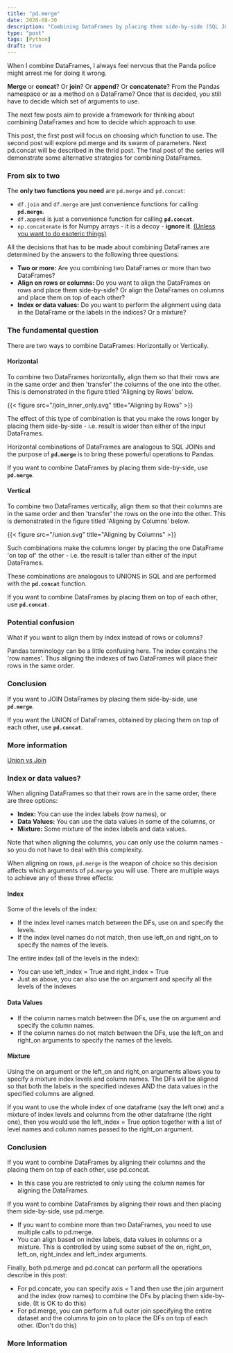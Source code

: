 ```yaml
---
title: "pd.merge"
date: 2020-08-30
description: "Combining DataFrames by placing them side-by-side (SQL JOIN)"
type: "post"
tags: [Python]
draft: true
---
```


When I combine DataFrames, I always feel nervous that the Panda police might arrest me for doing it wrong.

**Merge** or **concat**? Or **join**? Or **append**? Or **concatenate**? From the Pandas namespace or as a method on a DataFrame? Once that is decided, you still have to decide which set of arguments to use.

The next few posts aim to provide a framework for thinking about combining DataFrames and how to decide which approach to use.

This post, the first post will focus on choosing which function to use. The second post will explore pd.merge and its swarm of parameters. Next pd.concat will be described in the thrid post. The final post of the series will demonstrate some alternative strategies for combining DataFrames.

### From six to two

The **only two functions you need** are `pd.merge` and `pd.concat`:
- `df.join` and `df.merge` are just convenience functions for calling **`pd.merge`**.
- `df.append` is just a convenience function for calling **`pd.concat`**.
- `np.concatenate` is for Numpy arrays - it is a decoy - **ignore it**. [(Unless you want to do esoteric things)](https://stackoverflow.com/a/15582359)

All the decisions that has to be made about combining DataFrames are determined by the answers to the following three questions:

- **Two or more:** Are you combining two DataFrames or more than two DataFrames?
- **Align on rows or columns:** Do you want to align the DataFrames on rows and place them side-by-side? Or align the DataFrames on columns and place them on top of each other?
- **Index or data values:** Do you want to perform the alignment using data in the DataFrame or the labels in the indices? Or a mixture?

### The fundamental question

There are two ways to combine DataFrames: Horizontally or Vertically.

#### Horizontal

To combine two DataFrames horizontally, align them so that their rows are in the same order and then 'transfer' the columns of the one into the other. This is demonstrated in the figure titled 'Aligning by Rows' below.

{{< figure src="/join_inner_only.svg" title="Aligning by Rows" >}}

The effect of this type of combination is that you make the rows longer by placing them side-by-side - i.e. result is wider than either of the input DataFrames. 

Horizontal combinations of DataFrames are analogous to SQL JOINs and the purpose of **`pd.merge`** is to bring these powerful operations to Pandas.

If you want to combine DataFrames by placing them side-by-side, use **`pd.merge`**.

#### Vertical

To combine two DataFrames vertically, align them so that their columns are in the same order and then 'transfer' the rows on the one into the other. This is demonstrated in the figure titled 'Aligning by Columns' below. 

{{< figure src="/union.svg" title="Aligning by Columns" >}}

Such combinations make the columns longer by placing the one DataFrame 'on top of' the other - i.e. the result is taller than either of the input DataFrames. 

These combinations are analogous to UNIONS in SQL and are performed with the **`pd.concat`** function.

If you want to combine DataFrames by placing them on top of each other, use **`pd.concat`**.

### Potential confusion

What if you want to align them by index instead of rows or columns?

Pandas terminology can be a little confusing here. The index contains the 'row names'. Thus aligning the indexes of two DataFrames will place their rows in the same order.

### Conclusion

If you want to JOIN DataFrames by placing them side-by-side, use **`pd.merge`**.

If you want the UNION of DataFrames, obtained by placing them on top of each other, use **`pd.concat`**.

### More information

[Union vs Join](https://stackoverflow.com/questions/905379/what-is-the-difference-between-join-and-union#:~:text=In%20a%20union%2C%20columns%20aren,tables%20into%20a%20single%20results.&text=Whereas%20a%20join%20is%20used,is%20used%20to%20combine%20rows.)

### Index or data values?

When aligning DataFrames so that their rows are in the same order, there are three options:

- **Index:** You can use the index labels (row names), or
- **Data Values:** You can use the data values in some of the columns, or
- **Mixture:** Some mixture of the index labels and data values.

Note that when aligning the columns, you can only use the column names - so you do not have to deal with this complexity.

When aligning on rows, `pd.merge` is the weapon of choice so this decision affects which arguments of `pd.merge` you will use. There are multiple ways to achieve any of these three effects:

#### Index

Some of the levels of the index: 

- If the index level names match between the DFs, use on and specify the levels.
- If the index level names do not match, then use left_on and right_on to specify the names of the levels.

The entire index (all of the levels in the index):

- You can use left_index = True and right_index = True
- Just as above, you can also use the on argument and specify all the levels of the indexes

#### Data Values

- If the column names match between the DFs, use the on argument and specify the column names.
- If the column names do not match between the DFs, use the left_on and right_on arguments to specify the names of the levels.

#### Mixture

Using the on argument or the left_on and right_on arguments allows you to specify a mixture index levels and column names. The DFs will be aligned so that both the labels in the specified indexes AND the data values in the specified columns are aligned.

If you want to use the whole index of one dataframe (say the left one) and a mixture of index levels and columns from the other dataframe (the right one), then you would use the left_index = True option together with a list of level names and column names passed to the right_on argument.

### Conclusion

If you want to combine DataFrames by aligning their columns and the placing them on top of each other, use pd.concat. 

- In this case you are restricted to only using the column names for aligning the DataFrames.

If you want to combine DataFrames by aligning their rows and then placing them side-by-side, use pd.merge.

- If you want to combine more than two DataFrames, you need to use multiple calls to pd.merge.
- You can align based on index labels, data values in columns or a mixture. This is controlled by using some subset of the on, right_on, left_on, right_index and left_index arguments.

Finally, both pd.merge and pd.concat can perform all the operations describe in this post:
- For pd.concate, you can specify axis = 1 and then use the join argument and the index (row names) to combine the DFs by placing them side-by-side. (It is OK to do this)
- For pd.merge, you can perform a full outer join specifying the entire dataset and the columns to join on to place the DFs on top of each other. (Don't do this)






























### More Information




